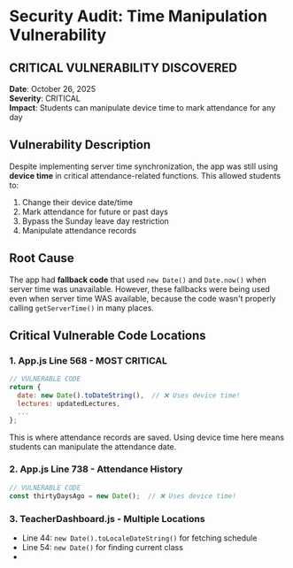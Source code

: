 # Security Audit: Time Manipulation Vulnerability

## CRITICAL VULNERABILITY DISCOVERED

**Date**: October 26, 2025  
**Severity**: CRITICAL  
**Impact**: Students can manipulate device time to mark attendance for any day

## Vulnerability Description

Despite implementing server time synchronization, the app was still using **device time** in critical attendance-related functions. This allowed students to:

1. Change their device date/time
2. Mark attendance for future or past days
3. Bypass the Sunday leave day restriction
4. Manipulate attendance records

## Root Cause

The app had **fallback code** that used `new Date()` and `Date.now()` when server time was unavailable. However, these fallbacks were being used even when server time WAS available, because the code wasn't properly calling `getServerTime()` in many places.

## Critical Vulnerable Code Locations

### 1. **App.js Line 568** - MOST CRITICAL
```javascript
// VULNERABLE CODE
return {
  date: new Date().toDateString(),  // ❌ Uses device time!
  lectures: updatedLectures,
  ...
};
```

This is where attendance records are saved. Using device time here means students can manipulate the attendance date.

### 2. **App.js Line 738** - Attendance History
```javascript
// VULNERABLE CODE
const thirtyDaysAgo = new Date();  // ❌ Uses device time!
```

### 3. **TeacherDashboard.js** - Multiple Locations
- Line 44: `new Date().toLocaleDateString()` for fetching schedule
- Line 54: `new Date()` for finding current class
-